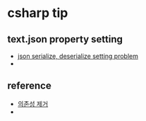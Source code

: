# csharp tip 

## text.json property setting 

- [json serialize, deserialize setting problem](./jsonproperty/README.md)
- 
  

## reference 

- [의존성 제거](https://learn.microsoft.com/ko-kr/troubleshoot/power-platform/dataverse/working-with-solutions/circular-dependencies-between-solutions)  
- 
